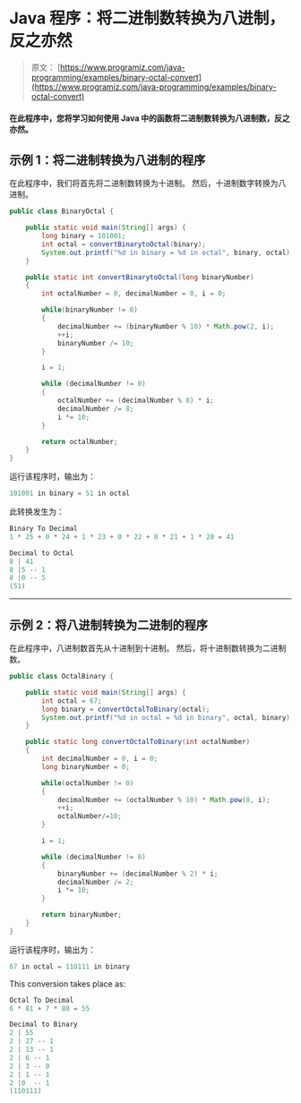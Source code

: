 # Java 程序：将二进制数转换为八进制，反之亦然

> 原文： [https://www.programiz.com/java-programming/examples/binary-octal-convert](https://www.programiz.com/java-programming/examples/binary-octal-convert)

#### 在此程序中，您将学习如何使用 Java 中的函数将二进制数转换为八进制数，反之亦然。

## 示例 1：将二进制转换为八进制的程序

在此程序中，我们将首先将二进制数转换为十进制。 然后，十进制数字转换为八进制。

```java
public class BinaryOctal {

    public static void main(String[] args) {
        long binary = 101001;
        int octal = convertBinarytoOctal(binary);
        System.out.printf("%d in binary = %d in octal", binary, octal);
    }

    public static int convertBinarytoOctal(long binaryNumber)
    {
        int octalNumber = 0, decimalNumber = 0, i = 0;

        while(binaryNumber != 0)
        {
            decimalNumber += (binaryNumber % 10) * Math.pow(2, i);
            ++i;
            binaryNumber /= 10;
        }

        i = 1;

        while (decimalNumber != 0)
        {
            octalNumber += (decimalNumber % 8) * i;
            decimalNumber /= 8;
            i *= 10;
        }

        return octalNumber;
    }
}
```

运行该程序时，输出为：

```java
101001 in binary = 51 in octal
```

此转换发生为：

```java
Binary To Decimal
1 * 25 + 0 * 24 + 1 * 23 + 0 * 22 + 0 * 21 + 1 * 20 = 41

Decimal to Octal
8 | 41
8 |5 -- 1
8 |0 -- 5
(51)

```

* * *

## 示例 2：将八进制转换为二进制的程序

在此程序中，八进制数首先从十进制到十进制。 然后，将十进制数转换为二进制数。

```java
public class OctalBinary {

    public static void main(String[] args) {
        int octal = 67;
        long binary = convertOctalToBinary(octal);
        System.out.printf("%d in octal = %d in binary", octal, binary);
    }

    public static long convertOctalToBinary(int octalNumber)
    {
        int decimalNumber = 0, i = 0;
        long binaryNumber = 0;

        while(octalNumber != 0)
        {
            decimalNumber += (octalNumber % 10) * Math.pow(8, i);
            ++i;
            octalNumber/=10;
        }

        i = 1;

        while (decimalNumber != 0)
        {
            binaryNumber += (decimalNumber % 2) * i;
            decimalNumber /= 2;
            i *= 10;
        }

        return binaryNumber;
    }
}
```

运行该程序时，输出为：

```java
67 in octal = 110111 in binary
```

This conversion takes place as:

```java
Octal To Decimal
6 * 81 + 7 * 80 = 55

Decimal to Binary
2 | 55
2 | 27 -- 1
2 | 13 -- 1
2 | 6 -- 1
2 | 3 -- 0
2 | 1 -- 1
2 |0  -- 1
(110111)

```